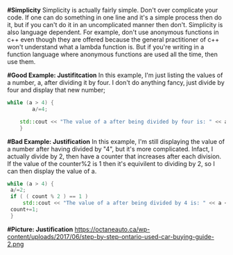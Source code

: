 **#Simplicity**
Simplicity is actually fairly simple. Don't over complicate your code. If one can do something in one line and it's a simple process then do it, but if you can't do it in an uncomplicated manner then don't. Simplicity is also language dependent. For example, don't use anonymous functions in c++ even though they are offered because the general practitioner of c++ won't understand what a lambda function is. But if you're writing in a function language where anonymous functions are used all the time, then use them. 

**#Good Example: Justifitcation**
In this example, I'm just listing the values of a number, a, after dividing it by four. I don't do anything fancy, just divide by four and display that new number; 
```c++ 
while (a > 4) {
		a/=4;

	std::cout << "The value of a after being divided by four is: " << a << std::endl;
	} 
```

**#Bad Example: Justification**
In this example, I'm still displaying the value of a number after having divided by "4", but it's more complicated. Infact, I actually divide by 2, then have a counter that increases after each division. If the value of the counter%2 is 1 then it's equivilent to dividing by 2, so I can then display the value of a.

```c++
while (a > 4) {	
 a/=2; 
 if ( ( count % 2 ) == 1 )
	 std::cout << "The value of a after being divided by 4 is: " << a << std::endl;	
 count+=1;
 } 
```

**#Picture: Justification**
 https://octaneauto.ca/wp-content/uploads/2017/06/step-by-step-ontario-used-car-buying-guide-2.png
